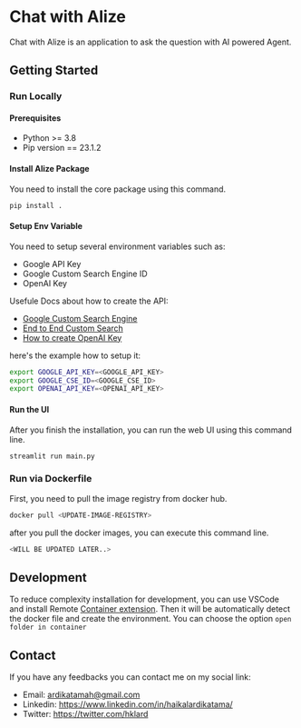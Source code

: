 # Chat with Alize
Chat with Alize is an application to ask the question with AI powered Agent. 

## Getting Started

### Run Locally
#### Prerequisites
- Python >= 3.8
- Pip version == 23.1.2

#### Install Alize Package
You need to install the core package using this command.
```bash
pip install .
```
#### Setup Env Variable
You need to setup several environment variables such as:
- Google API Key
- Google Custom Search Engine ID
- OpenAI Key

Usefule Docs about how to create the API:
- [Google Custom Search Engine](https://www.teachthought.com/technology/custom-search-engine/)
- [End to End Custom Search](https://stackoverflow.com/questions/37083058/programmatically-searching-google-in-python-using-custom-search)
- [How to create OpenAI Key](https://platform.openai.com/account/api-keys)

here's the example how to setup it:
```bash
export GOOGLE_API_KEY=<GOOGLE_API_KEY>
export GOOGLE_CSE_ID=<GOOGLE_CSE_ID>
export OPENAI_API_KEY=<OPENAI_API_KEY>
```

#### Run the UI
After you finish the installation, you can run the web UI using this command line.
```
streamlit run main.py
```

### Run via Dockerfile
First, you need to pull the image registry from docker hub.
```bash
docker pull <UPDATE-IMAGE-REGISTRY>
```

after you pull the docker images, you can execute this command line.
```bash
<WILL BE UPDATED LATER..>
```

## Development
To reduce complexity installation for development, you can use VSCode and install Remote [Container extension](https://marketplace.visualstudio.com/items?itemName=ms-vscode-remote.remote-containers). Then it will be automatically detect the docker file and create the environment. You can choose the option `open folder in container`

## Contact
If you have any feedbacks you can contact me on my social link:
- Email: ardikatamah@gmail.com
- Linkedin: https://www.linkedin.com/in/haikalardikatama/
- Twitter: https://twitter.com/hklard